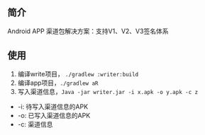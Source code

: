 ## 简介
Android APP 渠道包解决方案：支持V1、V2、V3签名体系

## 使用
1. 编译write项目， `./gradlew :writer:build`
2. 编译app项目，`./gradlew aR`
3. 写入渠道信息，`Java -jar writer.jar -i x.apk -o y.apk -c z`
 - -i: 待写入渠道信息的APK
 - -o: 已写入渠道信息的APK
 - -c: 渠道信息